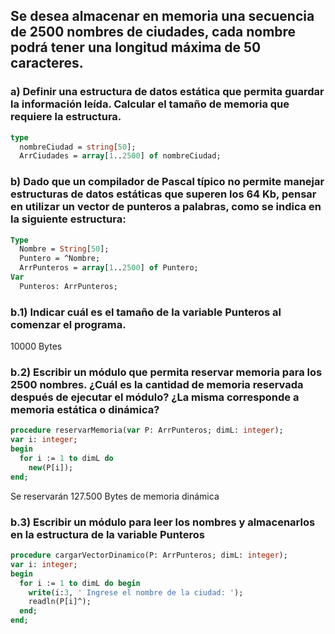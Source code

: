## Se desea almacenar en memoria una secuencia de 2500 nombres de ciudades, cada nombre podrá tener una longitud máxima de 50 caracteres.
### a) Definir una estructura de datos estática que permita guardar la información leída. Calcular el tamaño de memoria que requiere la estructura.

```pascal
type
  nombreCiudad = string[50];
  ArrCiudades = array[1..2500] of nombreCiudad;
```

### b) Dado que un compilador de Pascal típico no permite manejar estructuras de datos estáticas que superen los 64 Kb, pensar en utilizar un vector de punteros a palabras, como se indica en la siguiente estructura:
```pascal
Type
  Nombre = String[50];
  Puntero = ^Nombre;
  ArrPunteros = array[1..2500] of Puntero;
Var
  Punteros: ArrPunteros;
```

### b.1) Indicar cuál es el tamaño de la variable Punteros al comenzar el programa.
10000 Bytes

### b.2) Escribir un módulo que permita reservar memoria para los 2500 nombres. ¿Cuál es la cantidad de memoria reservada después de ejecutar el módulo? ¿La misma corresponde a memoria estática o dinámica?
```pascal
procedure reservarMemoria(var P: ArrPunteros; dimL: integer);
var i: integer;
begin
  for i := 1 to dimL do
    new(P[i]);
end;
```
Se reservarán 127.500 Bytes de memoria dinámica

### b.3) Escribir un módulo para leer los nombres y almacenarlos en la estructura de la variable Punteros

```pascal
procedure cargarVectorDinamico(P: ArrPunteros; dimL: integer);
var i: integer;
begin
  for i := 1 to dimL do begin
    write(i:3, ' Ingrese el nombre de la ciudad: ');
    readln(P[i]^);
  end;
end;
```